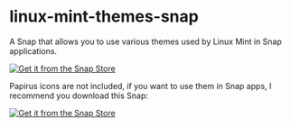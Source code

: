 # linux-mint-themes-snap
A Snap that allows you to use various themes used by Linux Mint in Snap applications.

<a href="https://snapcraft.io/linux-mint-themes">
    <img alt="Get it from the Snap Store" src=https://snapcraft.io/en/dark/install.svg />
  </a>

Papirus icons are not included, if you want to use them in Snap apps, I recommend you download this Snap:

<a href="https://snapcraft.io/icon-theme-papirus">
    <img alt="Get it from the Snap Store" src=https://snapcraft.io/en/light/install.svg />
  </a>
